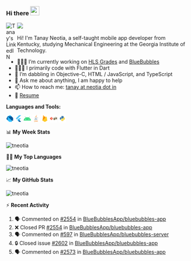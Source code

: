### Hi there <img src="https://media.giphy.com/media/hvRJCLFzcasrR4ia7z/giphy.gif" width="25px" height="25px">
<a href="https://www.linkedin.com/in/tneotia/">
  <img align="left" alt="Tanay's LinkedIN" width="30px" src="https://iconmonstr.com/wp-content/g/gd/makefg.php?i=../releases/preview/2012/png/iconmonstr-linkedin-3.png&r=10&g=102&b=194" />
</a>

![](https://visitor-badge.glitch.me/badge?page_id=tneotia.tneotia)


Hi! I'm Tanay Neotia, a self-taught mobile app developer from Kentucky, studying Mechanical Engineering at the Georgia Institute of Technology. 

- 👨🏽‍💻 I’m currently working on [HLS Grades](https://github.com/tneotia/HLSGrades) and [BlueBubbles](https://github.com/BlueBubblesApp)
- 👨🏽‍💻 I primarily code with Flutter in Dart
- 🌱 I’m dabbling in Objective-C, HTML / JavaScript, and TypeScript
- 💬 Ask me about anything, I am happy to help
- 📫 How to reach me: [tanay at neotia dot in](mailto://tanay@neotia.in)
- 📝 [Resume](https://drive.google.com/file/d/1zlV1XXz1qV1TZeIYtkQ2bvopnYlI753g/view?usp=sharing)

**Languages and Tools:**  

<code><img height="20" src="https://raw.githubusercontent.com/github/explore/80688e429a7d4ef2fca1e82350fe8e3517d3494d/topics/dart/dart.png"></code>
<code><img height="20" src="https://raw.githubusercontent.com/github/explore/80688e429a7d4ef2fca1e82350fe8e3517d3494d/topics/flutter/flutter.png"></code>
<code><img height="20" src="https://raw.githubusercontent.com/github/explore/80688e429a7d4ef2fca1e82350fe8e3517d3494d/topics/android/android.png"></code>
<code><img height="20" src="https://raw.githubusercontent.com/github/explore/80688e429a7d4ef2fca1e82350fe8e3517d3494d/topics/java/java.png"></code>
<code><img height="20" src="https://raw.githubusercontent.com/github/explore/80688e429a7d4ef2fca1e82350fe8e3517d3494d/topics/firebase/firebase.png"></code>
<code><img height="20" src="https://raw.githubusercontent.com/github/explore/80688e429a7d4ef2fca1e82350fe8e3517d3494d/topics/git/git.png"></code>
<code><img height="20" src="https://raw.githubusercontent.com/github/explore/80688e429a7d4ef2fca1e82350fe8e3517d3494d/topics/python/python.png"></code>

📊 **My Week Stats**

<p> <img src="https://github-readme-stats.vercel.app/api/wakatime?username=tneotia&theme=dark" alt="tneotia" /> </p>

👨‍💻 **My Top Languages**

<p> <img src="https://github-readme-stats.tneotia.vercel.app/api/top-langs?username=tneotia&theme=dark" alt="tneotia" /> </p>


📈 **My GitHub Stats**

<p> <img src="https://github-readme-stats.tneotia.vercel.app/api?username=tneotia&show_icons=true&count_private=true&theme=dark&include_all_commits=true" alt="tneotia" /> </p>
  
:zap: **Recent Activity**

<!--START_SECTION:activity-->
1. 🗣 Commented on [#2554](https://github.com/BlueBubblesApp/bluebubbles-app/pull/2554#issuecomment-1897505303) in [BlueBubblesApp/bluebubbles-app](https://github.com/BlueBubblesApp/bluebubbles-app)
2. ❌ Closed PR [#2554](https://github.com/BlueBubblesApp/bluebubbles-app/pull/2554) in [BlueBubblesApp/bluebubbles-app](https://github.com/BlueBubblesApp/bluebubbles-app)
3. 🗣 Commented on [#597](https://github.com/BlueBubblesApp/bluebubbles-server/issues/597#issuecomment-1850590626) in [BlueBubblesApp/bluebubbles-server](https://github.com/BlueBubblesApp/bluebubbles-server)
4. 🔒 Closed issue [#2602](https://github.com/BlueBubblesApp/bluebubbles-app/issues/2602) in [BlueBubblesApp/bluebubbles-app](https://github.com/BlueBubblesApp/bluebubbles-app)
5. 🗣 Commented on [#2573](https://github.com/BlueBubblesApp/bluebubbles-app/issues/2573#issuecomment-1837183248) in [BlueBubblesApp/bluebubbles-app](https://github.com/BlueBubblesApp/bluebubbles-app)
<!--END_SECTION:activity-->
